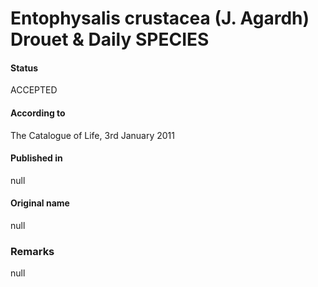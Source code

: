 Entophysalis crustacea (J. Agardh) Drouet & Daily SPECIES
=======

#### Status
ACCEPTED

#### According to
The Catalogue of Life, 3rd January 2011

#### Published in
null

#### Original name
null

### Remarks
null